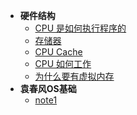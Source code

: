 * **硬件结构**
    * [CPU 是如何执行程序的](Note/01OS/ch01)
    * [存储器](Note/01OS/ch02)
    * [CPU Cache](Note/01OS/ch03)
    * [CPU 如何工作](Note/01OS/ch04)
    * [为什么要有虚拟内存](Note/01OS/ch05)
* **袁春风OS基础**
    * [note1](Note/01OS/ch21)

